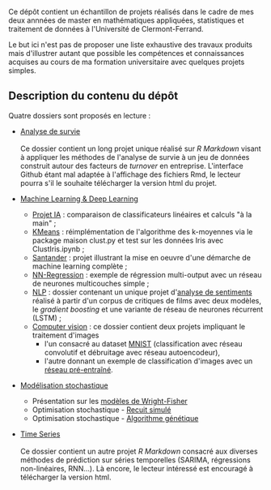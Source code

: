 Ce dépôt contient un échantillon de projets réalisés dans le cadre de mes deux annnées de master en mathématiques appliquées, statistiques et traitement de données à l'Université de Clermont-Ferrand. 

Le but ici n'est pas de proposer une liste exhaustive des travaux produits mais d'illustrer autant que possible les compétences et connaissances acquises au cours de ma formation universitaire avec quelques projets simples.

## Description du contenu du dépôt

Quatre dossiers sont proposés en lecture : 

- [Analyse de survie](https://github.com/Tim-De-Decker/Etudes/tree/main/Analyse%20de%20survie)
<br><br>Ce dossier contient un long projet unique réalisé sur _R Markdown_ visant à appliquer les méthodes de l'analyse de survie à un jeu de données construit autour des facteurs de _turnover_ en entreprise. L'interface Github étant mal adaptée à l'affichage des fichiers Rmd, le lecteur pourra s'il le souhaite télécharger la version html du projet. 

- [Machine Learning & Deep Learning](https://github.com/Tim-De-Decker/Etudes/tree/main/MachineL-DeepL) 
  - [Projet IA](https://github.com/Tim-De-Decker/Etudes/blob/main/MachineL-DeepL/Projet%20IA.ipynb) : comparaison de classificateurs linéaires et calculs "à la main" ;
  - [KMeans](https://github.com/Tim-De-Decker/Etudes/tree/main/MachineL-DeepL/KMeans) : réimplémentation de l'algorithme des k-moyennes via le package maison clust.py et test sur les données Iris avec ClustIris.ipynb ;
  - [Santander](https://github.com/Tim-De-Decker/Etudes/blob/main/MachineL-DeepL/Santander.ipynb) : projet illustrant la mise en oeuvre d'une démarche de machine learning complète ;
  - [NN-Regression](https://github.com/Tim-De-Decker/Etudes/blob/main/MachineL-DeepL/NN-Regression.ipynb) : exemple de régression multi-output avec un réseau de neurones multicouches simple ;
  - [NLP](https://github.com/Tim-De-Decker/Etudes/tree/main/MachineL-DeepL/NLP) : dossier contenant un unique projet d'[analyse de sentiments](https://github.com/Tim-De-Decker/Etudes/blob/main/MachineL-DeepL/NLP/AnalyseDeSentiments.ipynb) réalisé à partir d'un corpus de critiques de films avec deux modèles, le _gradient boosting_ et une variante de réseau de neurones récurrent (LSTM) ;
  - [Computer vision](https://github.com/Tim-De-Decker/Etudes/tree/main/MachineL-DeepL/Computer%20vision) : ce dossier contient deux projets impliquant le traitement d'images
    - l'un consacré au dataset [MNIST](https://github.com/Tim-De-Decker/Etudes/blob/main/MachineL-DeepL/Computer%20vision/TravailSurMNIST.ipynb) (classification avec réseau convolutif et débruitage avec réseau autoencodeur), 
    - l'autre donnant un exemple de classification d'images avec un [réseau pré-entraîné](https://github.com/Tim-De-Decker/Etudes/blob/main/MachineL-DeepL/Computer%20vision/ApprentissageParTransfert.ipynb). 

- [Modélisation stochastique](https://github.com/Tim-De-Decker/Etudes/tree/main/Mod%C3%A9lisation%20stochastique)
  - Présentation sur les [modèles de Wright-Fisher](https://github.com/Tim-De-Decker/Etudes/blob/main/Mod%C3%A9lisation%20stochastique/SimulationsWrightFisher.ipynb)
  - Optimisation stochastique - [Recuit simulé](https://github.com/Tim-De-Decker/Etudes/blob/main/Mod%C3%A9lisation%20stochastique/RecuitSimul%C3%A9.ipynb)
  - Optimisation stochastique - [Algorithme génétique](https://github.com/Tim-De-Decker/Etudes/blob/main/Mod%C3%A9lisation%20stochastique/AlgoGenetique.ipynb)

- [Time Series](https://github.com/Tim-De-Decker/Etudes/tree/main/Time%20Series)
<br><br>Ce dossier contient un autre projet _R Markdown_ consacré aux diverses méthodes de prédiction sur séries temporelles (SARIMA, régressions non-linéaires, RNN...). Là encore, le lecteur intéressé est encouragé à télécharger la version html.
